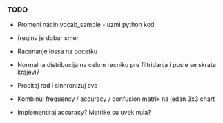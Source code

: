 ### TODO

* Promeni nacin vocab_sample - uzmi python kod

* freqinv je dobar smer

* Racunanje lossa na pocetku

* Normalna distribucija na celom recniku pre filtridanja i posle se skrate
  krajevi?

* Procitaj rad i sinhronizuj sve

* Kombinuj frequency / accuracy / confusion matrix na jedan 3x3 chart

* Implementiraj accuracy? Metrike su uvek nula?
